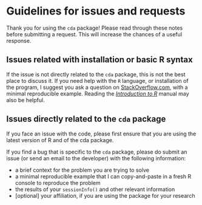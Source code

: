 # Guidelines for issues and requests

Thank you for using the `cda` package! Please read through these notes before submitting a request. This will increase the chances of a useful response.

## Issues related with installation or basic R syntax

If the issue is not directly related to the `cda` package, this is not the best place to discuss it. If you need help with the `R` language, or installation of the program, I suggest you ask a question on [StackOverflow.com](http://stackoverflow.com/), with a minimal reproducible example. Reading the [*Introduction to R*](https://cran.r-project.org/doc/manuals/r-release/R-intro.html) manual may also be helpful.

## Issues directly related to the `cda` package

If you face an issue with the code, please first ensure that you are using the latest version of R and of the cda package.

If you find a bug that is specific to the `cda` package, please do submit an issue (or send an email to the developer) with the following information:

- a brief context for the problem you are trying to solve
- a minimal reproducible example that I can copy-and-paste in a fresh R console to reproduce the problem
- the results of your `sessionInfo()` and other relevant information
- [optional] your affiliation, if you are using the package for your research
